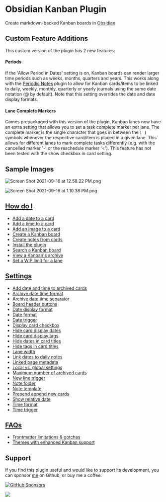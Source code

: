 # Obsidian Kanban Plugin

Create markdown-backed Kanban boards in [Obsidian](https://obsidian.md/)

## Custom Feature Additions

This custom version of the plugin has 2 new features:

#### Periods

If the 'Allow Period in Dates' setting is on, Kanban boards can render larger time periods such as weeks, months, quarters and years. This works along with the [Periodic Notes](https://github.com/liamcain/obsidian-periodic-notes) plugin to allow for Kanban cards/items to be linked to daily, weekly, monthly, quarterly or yearly journals using the same date notation (@ by default). Note that this setting overrides the date and date display formats.

#### Lane Complete Markers

Comes prepackaged with this version of the plugin, Kanban lanes now have an extra setting that allows you to set a task complete marker per lane. The complete marker is the single character that goes in between the `[ ]` symbols whenever the respective card/item is placed in a given lane. This allows for different lanes to mark complete tasks differently (e.g. with the cancelled marker '-' or the reschedule marker '<'). This feature has not been tested with the show checkbox in card setting.

## Sample Images

![Screen Shot 2021-09-16 at 12.58.22 PM.png](https://matthewmeye.rs/obsidian-kanban/Assets/Screen%20Shot%202021-09-16%20at%2012.58.22%20PM.png)

![Screen Shot 2021-09-16 at 1.10.38 PM.png](https://matthewmeye.rs/obsidian-kanban/Assets/Screen%20Shot%202021-09-16%20at%201.10.38%20PM.png)

## [How do I](https://matthewmeye.rs/obsidian-kanban/How%20do%20I/index)

- [Add a date to a card](https://matthewmeye.rs/obsidian-kanban/How%20do%20I/Add%20a%20date%20to%20a%20card)
- [Add a time to a card](https://matthewmeye.rs/obsidian-kanban/How%20do%20I/Add%20a%20time%20to%20a%20card)
- [Add an image to a card](https://matthewmeye.rs/obsidian-kanban/How%20do%20I/Add%20an%20image%20to%20a%20card)
- [Create a Kanban board](https://matthewmeye.rs/obsidian-kanban/How%20do%20I/Create%20a%20Kanban%20board)
- [Create notes from cards](https://matthewmeye.rs/obsidian-kanban/How%20do%20I/Create%20notes%20from%20cards)
- [Install the plugin](https://matthewmeye.rs/obsidian-kanban/How%20do%20I/Install%20the%20plugin)
- [Search a Kanban board](https://matthewmeye.rs/obsidian-kanban/How%20do%20I/Search%20a%20Kanban%20board)
- [View a Kanban's archive](https://matthewmeye.rs/obsidian-kanban/How%20do%20I/View%20a%20Kanban's%20archive)
- [Set a WIP limit for a lane](https://matthewmeye.rs/obsidian-kanban/How%20do%20I/Set%20a%20WIP%20Limit)

## [Settings](https://matthewmeye.rs/obsidian-kanban/Settings/index)

- [Add date and time to archived cards](https://matthewmeye.rs/obsidian-kanban/Settings/Add%20date%20and%20time%20to%20archived%20cards)
- [Archive date time format](https://matthewmeye.rs/obsidian-kanban/Settings/Archive%20date%20time%20format)
- [Archive date time separator](https://matthewmeye.rs/obsidian-kanban/Settings/Archive%20date%20time%20separator)
- [Board header buttons](https://matthewmeye.rs/obsidian-kanban/Settings/Board%20header%20buttons)
- [Date display format](https://matthewmeye.rs/obsidian-kanban/Settings/Date%20display%20format)
- [Date format](https://matthewmeye.rs/obsidian-kanban/Settings/Date%20format)
- [Date trigger](https://matthewmeye.rs/obsidian-kanban/Settings/Date%20trigger)
- [Display card checkbox](https://matthewmeye.rs/obsidian-kanban/Settings/Display%20card%20checkbox)
- [Hide card display dates](https://matthewmeye.rs/obsidian-kanban/Settings/Hide%20card%20display%20dates)
- [Hide card display tags](https://matthewmeye.rs/obsidian-kanban/Settings/Hide%20card%20display%20tags)
- [Hide dates in card titles](https://matthewmeye.rs/obsidian-kanban/Settings/Hide%20dates%20in%20card%20titles)
- [Hide tags in card titles](https://matthewmeye.rs/obsidian-kanban/Settings/Hide%20tags%20in%20card%20titles)
- [Lane width](https://matthewmeye.rs/obsidian-kanban/Settings/Lane%20width)
- [Link dates to daily notes](https://matthewmeye.rs/obsidian-kanban/Settings/Link%20dates%20to%20daily%20notes)
- [Linked page metadata](https://matthewmeye.rs/obsidian-kanban/Settings/Linked%20page%20metadata)
- [Local vs. global settings](https://matthewmeye.rs/obsidian-kanban/Settings/Local%20vs.%20global%20settings)
- [Maximum number of archived cards](https://matthewmeye.rs/obsidian-kanban/Settings/Maximum%20number%20of%20archived%20cards)
- [New line trigger](https://matthewmeye.rs/obsidian-kanban/Settings/New%20line%20trigger)
- [Note folder](https://matthewmeye.rs/obsidian-kanban/Settings/Note%20folder)
- [Note template](https://matthewmeye.rs/obsidian-kanban/Settings/Note%20template)
- [Prepend append new cards](https://matthewmeye.rs/obsidian-kanban/Settings/Prepend%20append%20new%20cards)
- [Show relative date](https://matthewmeye.rs/obsidian-kanban/Settings/Show%20relative%20date)
- [Time format](https://matthewmeye.rs/obsidian-kanban/Settings/Time%20format)
- [Time trigger](https://matthewmeye.rs/obsidian-kanban/Settings/Time%20trigger)

## [FAQs](https://matthewmeye.rs/obsidian-kanban/FAQs/index)

- [Frontmatter limitations & gotchas](https://matthewmeye.rs/obsidian-kanban/FAQs/Frontmatter%20limitations%20&%20gotchas)
- [Themes with enhanced Kanban support](https://matthewmeye.rs/obsidian-kanban/FAQs/Themes%20with%20enhanced%20Kanban%20support)

## Support

If you find this plugin useful and would like to support its development, you can sponsor [me](https://github.com/mgmeyers) on Github, or buy me a coffee.

[![GitHub Sponsors](https://img.shields.io/github/sponsors/mgmeyers?label=Sponsor&logo=GitHub%20Sponsors&style=for-the-badge)](https://github.com/sponsors/mgmeyers)

<a href="https://www.buymeacoffee.com/mgme"><img src="https://img.buymeacoffee.com/button-api/?text=Buy me a coffee&emoji=&slug=mgme&button_colour=5F7FFF&font_colour=ffffff&font_family=Lato&outline_colour=000000&coffee_colour=FFDD00"></a>
